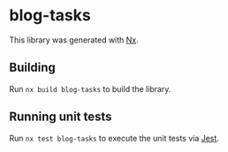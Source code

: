 # blog-tasks

This library was generated with [Nx](https://nx.dev).

## Building

Run `nx build blog-tasks` to build the library.

## Running unit tests

Run `nx test blog-tasks` to execute the unit tests via [Jest](https://jestjs.io).
